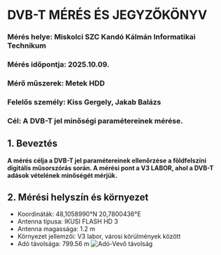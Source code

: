 # DVB-T MÉRÉS ÉS JEGYZŐKÖNYV
### Mérés helye: Miskolci SZC Kandó Kálmán Informatikai Technikum
### Mérés időpontja: 2025.10.09.
### Mérő műszerek: Metek HDD
### Felelős személy: Kiss Gergely, Jakab Balázs
### Cél: A DVB-T jel minőségi paramétereinek mérése.
## 1. Beveztés
**A mérés célja a DVB-T jel paramétereinek ellenőrzése a földfelszíni digitális műsorszórás során. A mérési pont a V3 LABOR, ahol a DVB-T adások vételének minőségét mérjük.**
## 2. Mérési helyszín és környezet
- Koordináták: 48,1058990°N 20,7800436°E
- Antenna típusa: IKUSI FLASH HD 3
- Antenna magassága: 1.2 m
- Környezet jellemzői: V3 labor, városi körülmények között
- Adó távolsága: 799.56 m
![Adó-Vevő távolság](táv.jpg)

